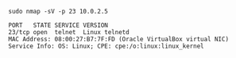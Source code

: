 `sudo nmap -sV -p 23 10.0.2.5`
```
PORT   STATE SERVICE VERSION
23/tcp open  telnet  Linux telnetd
MAC Address: 08:00:27:B7:7F:FD (Oracle VirtualBox virtual NIC)
Service Info: OS: Linux; CPE: cpe:/o:linux:linux_kernel
```